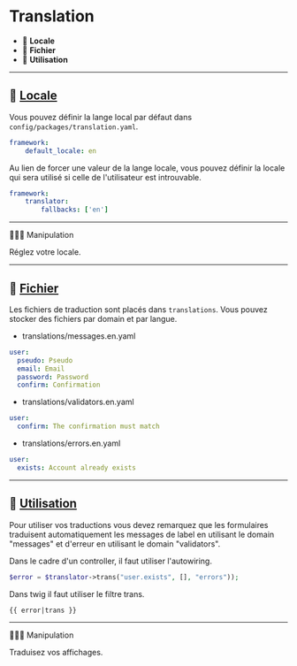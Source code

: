 # Translation

*  🔖 **Locale**
*  🔖 **Fichier**
*  🔖 **Utilisation**

______

## 📑 [Locale](https://symfony.com/doc/current/translation/locale.html#the-locale-and-the-url)

Vous pouvez définir la lange local par défaut dans `config/packages/translation.yaml`.

```yaml
framework:
    default_locale: en
```

Au lien de forcer une valeur de la lange locale, vous pouvez définir la locale qui sera utilisé si celle de l'utilisateur est introuvable.

```yaml
framework:
    translator:
        fallbacks: ['en']
```
___

👨🏻‍💻 Manipulation

Réglez votre locale.

___

## 📑 [Fichier](https://symfony.com/doc/current/translation.html#translation-resource-file-names-and-locations)

Les fichiers de traduction sont placés dans `translations`. Vous pouvez stocker des fichiers par domain et par langue.

* translations/messages.en.yaml

```yaml
user:
  pseudo: Pseudo
  email: Email
  password: Password
  confirm: Confirmation
```

* translations/validators.en.yaml

```yaml
user:
  confirm: The confirmation must match
```

* translations/errors.en.yaml

```yaml
user:
  exists: Account already exists
```

___

## 📑 [Utilisation](https://symfony.com/doc/current/translation/templates.html#using-twig-filters)

Pour utiliser vos traductions vous devez remarquez que les formulaires traduisent automatiquement les messages de label en utilisant le domain "messages" et d'erreur en utilisant le domain "validators".

Dans le cadre d'un controller, il faut utiliser l'autowiring.

```php
$error = $translator->trans("user.exists", [], "errors"));
```

Dans twig il faut utiliser le filtre trans.

```twig
{{ error|trans }}
```

___

👨🏻‍💻 Manipulation

Traduisez vos affichages.